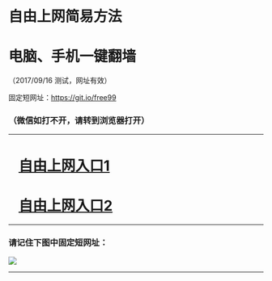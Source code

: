 ﻿# 自由上网简易方法

# 电脑、手机一键翻墙

（2017/09/16 测试，网址有效）

固定短网址：https://git.io/free99

### （微信如打不开，请转到浏览器打开）


***





# &nbsp;&nbsp; <a href="http://ft1793228331.fwq-tz1003.online/fwqtz01.html?t=091600117022 " target="_blank">自由上网入口1</a>
# &nbsp;&nbsp; <a href="http://ft2710927764.fwq-tz1004.online/fwqtz02.html?t=091600121489 " target="_blank">自由上网入口2</a>
***

### 请记住下图中固定短网址：

<img src="https://s3-us-west-2.amazonaws.com/fwq-1001/yjfq-20170905okok.png" /> 


***

